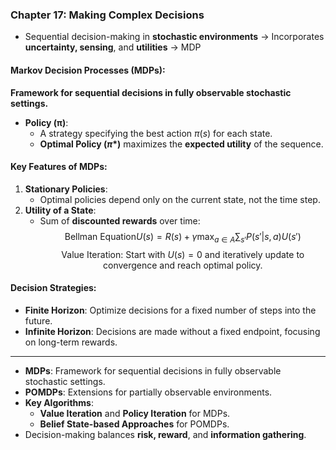 ### Chapter 17: **Making Complex Decisions**

- Sequential decision-making in **stochastic environments** $\rightarrow$ Incorporates **uncertainty, sensing**, and **utilities** $\rightarrow$ MDP
  
#### **Markov Decision Processes (MDPs)**:

**Framework for sequential decisions in fully observable stochastic settings.**

- **Policy (π)**:
  - A strategy specifying the best action $`π(s)`$ for each state.
  - **Optimal Policy $(π*)$** maximizes the **expected utility** of the sequence.

#### **Key Features of MDPs**:
1. **Stationary Policies**:
   - Optimal policies depend only on the current state, not the time step.
2. **Utility of a State**:
   - Sum of **discounted rewards** over time:
     $$
     \text{Bellman Equation} U(s) = R(s) + \gamma \max_{a \in A} \sum_{s'} P(s'|s, a) U(s')
     $$
     $$
     \text{Value Iteration: Start with $U(s) = 0$ and iteratively update to convergence and reach optimal policy.}
     $$

#### **Decision Strategies**:
- **Finite Horizon**: Optimize decisions for a fixed number of steps into the future.
- **Infinite Horizon**: Decisions are made without a fixed endpoint, focusing on long-term rewards.

---

- **MDPs**: Framework for sequential decisions in fully observable stochastic settings.
- **POMDPs**: Extensions for partially observable environments.
- **Key Algorithms**:
  - **Value Iteration** and **Policy Iteration** for MDPs.
  - **Belief State-based Approaches** for POMDPs.
- Decision-making balances **risk, reward**, and **information gathering**.
